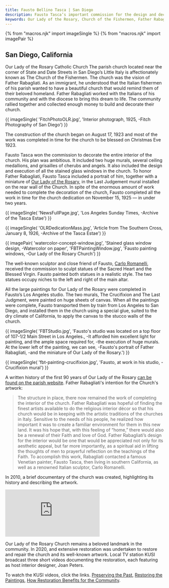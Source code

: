 ```yaml
---
title: Fausto Bellino Tasca | San Diego
description: Fausto Tasca’s important commission for the design and decorative painting for the interior of Our Lady of the Rosary Church in San Diego, California, was completed in about 2 years. Part of this commission included the design and execution of 13 stained glass windows.
keywords: Our Lady of the Rosary, Church of the Fishermen, Father Rabagliati, stained glass, Last Judgement, Crucifixion, mural
---
```

{% from "macros.njk" import imageSingle %}
{% from "macros.njk" import imagePair %}

## San Diego, California

<span class="intro">Our Lady of the Rosary Catholic Church</span>
The parish church located near the corner of State and Date Streets in San Diego’s Little Italy is affectionately known as The Church of the Fishermen. The church was the vision of Father Rabagliati. As an immigrant, he understood that the Italian fishermen of his parish wanted to have a beautiful church that would remind them of their beloved homeland. Father Rabagliati worked with the Italians of his community and with the diocese to bring this dream to life. The community rallied together and collected enough money to build and decorate their church.

{{ imageSingle(
'FitchPhotoOLR.jpg',
'Interior photograph, 1925, -Fitch Photography of San Diego')
}}

The construction of the church began on August 17, 1923 and most of the work was completed in time for the church to be blessed on Christmas Eve 1923.

Fausto Tasca won the commission to decorate the entire interior of the church. His plan was ambitious. It included two huge murals, several ceiling medallions, and grisailles of cherubs and angels. It also included the design and execution of all the stained glass windows in the church. To honor Father Rabagliati, Fausto Tasca included a portrait of him, together with a miniature of <a href="https://www.olrsd.org/" target="_blank" rel="noreferrer">Our Lady of the Rosary</a>, in the Last Judgement mural installed on the rear wall of the Church. In spite of the enormous amount of work needed to complete the decoration of the church, Fausto completed all the work in time for the church dedication on November 15, 1925 — in under two years.


{{ imageSingle(
'NewsFullPage.jpg',
'Los Angeles Sunday Times, -Archive of the Tasca Estae')
}}


{{ imageSingle(
'OLRDedicationMass.jpg',
'Article from The Southern Cross, January 8, 1926, -Archive of the Tasca Estae')
}}

{{ imagePair(
'watercolor-concept-window.jpg',
'Stained glass window design, -Watercolor on paper',
'FBTPaintingWindow.jpg',
'Fausto painting windows, -Our Lady of the Rosary Church')
}}

The well-known sculptor and close friend of Fausto, <a href="https://en.wikipedia.org/wiki/Carlo_Romanelli" target="_blank" rel="noreferrer">Carlo Romanelli</a>, received the commission to sculpt statues of the Sacred Heart and the Blessed Virgin. Fausto painted both statues in a realistic style. The two statues occupy niches to the left and right of the main altar.

All the large paintings for Our Lady of the Rosary were completed in Fausto’s Los Angeles studio. The two murals, The Crucifixion and The Last Judgment, were painted on huge sheets of canvas. When all the paintings were complete, Fausto transported them by train from Los Angeles to San Diego, and installed them in the church using a special glue, suited to the dry climate of California, to apply the canvas to the stucco walls of the church.

{{ imageSingle(
'FBTStudio.jpg',
'Fausto\'s studio was located on a top floor of 107-1/2 Main Street in Los Angeles., -It afforded him excellent light for painting, and the ample space required for, -the execution of huge murals. At the lower left of the painting, we can see, -Fausto\'s portrait of Father Rabagliati, -and the miniature of Our Lady of the Rosary.')
}}

{{ imageSingle(
'fbt-painting-crucifixion.jpg',
'Fausto, at work in his studio, -Crucifixion mural')
}}

A written history of the first 90 years of Our Lady of the Rosary <a href="https://www.olrsd.org/History-of-OLR" target="_blank" rel="noreferrer">can be found on the parish website</a>. Father Rabagliati's intention for the Church's artwork:

<blockquote><p>The structure in place, there now remained the work of completing the interior of the church. Father Rabagliati was hopeful of finding the finest artists available to do the religious interior décor so that his church would be in keeping with the artistic traditions of the churches in Italy. Sensitive to the needs of his people, he realized how important it was to create a familiar environment for them in this new land. It was his hope that, with this feeling of “home,” there would also be a renewal of their Faith and love of God. Father Rabagliati’s design for the interior would be one that would be appreciated not only for its aesthetic appeal, but far more importantly, as a spiritual aid in lifting the thoughts of men to prayerful reflection on the teachings of the Faith. To accomplish this work, Rabagliati contacted a famous Venetian painter, Fausto Tasca, then living in southern California, as well as a renowned Italian sculptor, Carlo Romanelli.</p></blockquote>

In 2010, a brief documentary of the church was created, highlighting its history and describing the artwork.

<div class="videoWrapper">
  <iframe class="video" src="https://www.youtube.com/embed/OZIxDF8x9dE" title="YouTube video player" frameborder="0" allow="accelerometer; autoplay; clipboard-write; encrypted-media; gyroscope; picture-in-picture" allowfullscreen></iframe>
</div>

Our Lady of the Rosary Church remains a beloved landmark in the community. In 2020, and extensive restoration was undertaken to restore and repair the church and its well-known artwork. Local TV station KUSI broadcast three short videos documenting the restoration, each featuring as host interior designer, Joan Peters.

To watch the KUSI videos, click the links. <a href="https://www.youtube.com/watch?v=l851EZo1dEA" target="_blank" rel="noreferrer">Preserving the Past</a>, <a href="https://www.youtube.com/watch?v=rizTPODbB1s" target="_blank" rel="noreferrer">Restoring the Paintings</a>, <a href="https://www.youtube.com/watch?v=tdwm1yXfcxk" target="_blank" rel="noreferrer">How Restoration Benefits for the Community</a>.
